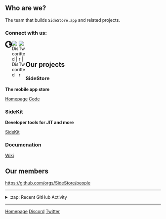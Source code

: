 <!-- 
Docs: How to use GitHub README and actions to auto-generate embedded content.
https://github.com/anuraghazra/github-readme-stats
https://www.youtube.com/watch?v=n6d4KHSKqGk
https://github.com/rahuldkjain/github-profile-readme-generator
 -->

## Who are we?

The team that builds `SideStore.app` and related projects.

### Connect with us:

<!--
[![Website](https://img.shields.io/website?label=sidestore.io&style=for-the-badge&url=https://sidestore.io)](https://sidestore.io)
[![Twitter Follow](https://img.shields.io/twitter/follow/sidestore_io?color=1DA1F2&logo=twitter&style=for-the-badge)](https://twitter.com/intent/follow?original_referer=https%3A%2F%2Fgithub.com%2Fsidestore&screen_name=sidestore)
[![GitHub Followers](https://img.shields.io/github/followers/sidestore?style=for-the-badge)]()
[![GitHub Sponsors](https://img.shields.io/github/sponsors/sidestore?style=for-the-badge
)]() 
-->

[<img align="left" alt="sidestore.io" width="22px" src="https://raw.githubusercontent.com/iconic/open-iconic/master/svg/globe.svg" />][website]
[<img align="left" alt="Discord | Discord" width="22px" src="https://cdn.jsdelivr.net/npm/simple-icons@v3/icons/discord.svg" />][discord]
[<img align="left" alt="Twitter | Twitter" width="22px" src="https://cdn.jsdelivr.net/npm/simple-icons@v3/icons/twitter.svg" />][twitter]

<br />
<br />

## Our projects

### SideStore

__The mobile app store__

[Homepage][website]
[Code][git.sidestore]

### SideKit

__Developer tools for JIT and more__

[SideKit][git.sidekit]

### Documenation

[Wiki][wiki]

## Our members

https://github.com/orgs/SideStore/people

---

<details>
  <summary>:zap: Recent GitHub Activity</summary>

<!--START_SECTION:activity-->
1. 🗣 Commented on [#401](https://github.com/SideStore/SideStore/issues/401) in [SideStore/SideStore](https://github.com/SideStore/SideStore)
2. 🗣 Commented on [#480](https://github.com/SideStore/SideStore/issues/480) in [SideStore/SideStore](https://github.com/SideStore/SideStore)
3. 🗣 Commented on [#488](https://github.com/SideStore/SideStore/issues/488) in [SideStore/SideStore](https://github.com/SideStore/SideStore)
4. 💪 Opened PR [#24](https://github.com/SideStore/SideStore-Docs/pull/24) in [SideStore/SideStore-Docs](https://github.com/SideStore/SideStore-Docs)
5. ❌ Closed PR [#23](https://github.com/SideStore/SideStore-Docs/pull/23) in [SideStore/SideStore-Docs](https://github.com/SideStore/SideStore-Docs)
6. 🗣 Commented on [#23](https://github.com/SideStore/SideStore-Docs/issues/23) in [SideStore/SideStore-Docs](https://github.com/SideStore/SideStore-Docs)
7. 🗣 Commented on [#477](https://github.com/SideStore/SideStore/issues/477) in [SideStore/SideStore](https://github.com/SideStore/SideStore)
8. 🗣 Commented on [#505](https://github.com/SideStore/SideStore/issues/505) in [SideStore/SideStore](https://github.com/SideStore/SideStore)
9. 🗣 Commented on [#505](https://github.com/SideStore/SideStore/issues/505) in [SideStore/SideStore](https://github.com/SideStore/SideStore)
10. ❗️ Closed issue [#502](https://github.com/SideStore/SideStore/issues/502) in [SideStore/SideStore](https://github.com/SideStore/SideStore)
11. ❗️ Closed issue [#505](https://github.com/SideStore/SideStore/issues/505) in [SideStore/SideStore](https://github.com/SideStore/SideStore)
12. 🗣 Commented on [#505](https://github.com/SideStore/SideStore/issues/505) in [SideStore/SideStore](https://github.com/SideStore/SideStore)
13. ❗️ Reopened issue [#502](https://github.com/SideStore/SideStore/issues/502) in [SideStore/SideStore](https://github.com/SideStore/SideStore)
14. ❗️ Closed issue [#502](https://github.com/SideStore/SideStore/issues/502) in [SideStore/SideStore](https://github.com/SideStore/SideStore)
15. 🗣 Commented on [#502](https://github.com/SideStore/SideStore/issues/502) in [SideStore/SideStore](https://github.com/SideStore/SideStore)
16. ❗️ Opened issue [#505](https://github.com/SideStore/SideStore/issues/505) in [SideStore/SideStore](https://github.com/SideStore/SideStore)
17. 🗣 Commented on [#482](https://github.com/SideStore/SideStore/issues/482) in [SideStore/SideStore](https://github.com/SideStore/SideStore)
18. ❗️ Closed issue [#503](https://github.com/SideStore/SideStore/issues/503) in [SideStore/SideStore](https://github.com/SideStore/SideStore)
19. 🗣 Commented on [#503](https://github.com/SideStore/SideStore/issues/503) in [SideStore/SideStore](https://github.com/SideStore/SideStore)
20. 🎉 Merged PR [#10](https://github.com/SideStore/omnisette-server/pull/10) in [SideStore/omnisette-server](https://github.com/SideStore/omnisette-server)
<!--END_SECTION:activity-->

</details>

---

[Homepage][patreon] [Discord][discord] [Twitter][twitter]

<!--
- [Patreon][patreon]
- [OpenCollective][opencollective]
- [YouTube][youtube]
-->

[website]: https://sidestore.io
[wiki]: https://wiki.sidestore.io
[twitter]: https://twitter.com/sidestore_io
[discord]: https://discord.gg/sidestore-949183273383395328
[youtube]: https://youtube.com/TODO
[patreon]: https://www.patreon.com/SideStore
[opencollective]: https://opencollective.com/TODO
[git.sidestore]: https://github.com/SideStore/SideStore/
[git.sidekit]: https://github.com/SideStore/SideKit

